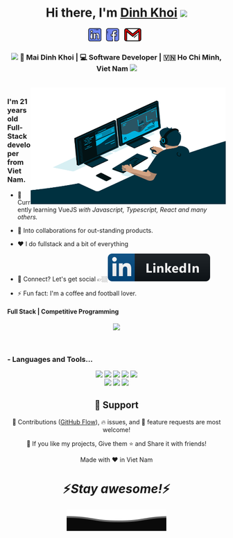 <div align="center">
   <h1>Hi there, I'm <a href="https://www.facebook.com/profile.php?id=100008664186009">Dinh Khoi</a> <img src="https://media.giphy.com/media/hvRJCLFzcasrR4ia7z/giphy.gif" width="25px"> </h1>
   


</div>

<p align='center'>
   <a href="https://www.linkedin.com/in/khoi-md" target="_blank"><img height="30" src="https://raw.githubusercontent.com/KhoiMaiDinh/KhoiMaiDinh/main/linkedin.png?raw=true"></a>&nbsp;&nbsp;
<a href="https://www.facebook.com/profile.php?id=100008664186009 target="_blank""><img height="30" src="https://raw.githubusercontent.com/KhoiMaiDinh/KhoiMaiDinh/main/facebook.png?raw=true"></a>&nbsp;&nbsp;
   <a href="mailto:khoimd.dev@gmail.com"><img height="30" src="https://raw.githubusercontent.com/KhoiMaiDinh/KhoiMaiDinh/main/mail.png?raw=true"></a>&nbsp;&nbsp;
 </p>

<div align="center">
<h3><img src="https://media.giphy.com/media/WUlplcMpOCEmTGBtBW/giphy.gif" width="30"> 🙎 Mai Dinh Khoi | 💻 Software Developer | 🇻🇳 Ho Chi Minh, Viet Nam <img src="https://media.giphy.com/media/WUlplcMpOCEmTGBtBW/giphy.gif" width="30"></h3>
</div>
 
<br />
<img align="right" height="270px" width="450px" alt="GIF" src="https://raw.githubusercontent.com/KhoiMaiDinh/KhoiMaiDinh/main/code.gif" />
<p align="center">
  <h3> I'm 21 years old Full-Stack developer from Viet Nam.</h3>
</p>

-   🌱 Currently learning VueJS <i>with Javascript, Typescript, React and many others.</i>

-   🤝 Into collaborations for out-standing products.

-   :heart: I do fullstack and a bit of everything 

-   💬 Connect? Let's get social 👉🏼<a href="https://www.linkedin.com/in/khoi-md" target="_blank"><img src="https://raw.githubusercontent.com/KhoiMaiDinh/KhoiMaiDinh/main/svg/social/linkedin.svg" ></a>

-   ⚡ Fun fact: I'm a coffee and football lover.

 <p align="center">
  <h4> Full Stack | Competitive Programming </h4>
   </p>

<!--  -->

<p align="center" >
<a href="https://github.com/anuraghazra/github-readme-stats"> 
    <img  src="https://github-readme-stats.vercel.app/api?username=KhoiMaiDinh&&show_icons=true&theme=radical&hide=stars,issues"/>
  </a>

</p>

<br />

### - Languages and Tools...
<div align="center">
  <a href="#"><img src="https://img.shields.io/badge/-React-61DBFB?style=for-the-badge&labelColor=black&logo=react&logoColor=61DBFB"/></a>
  <a href="#"><img src="https://img.shields.io/badge/-React_Native-61DBFB?style=for-the-badge&labelColor=black&logo=react&logoColor=61DBFB"/></a>
  <a href="#"><img src="https://img.shields.io/badge/-Javascript-F0DB4F?style=for-the-badge&labelColor=black&logo=javascript&logoColor=F0DB4F"/></a>
  <a href="#"><img src="https://img.shields.io/badge/-Typescript-007acc?style=for-the-badge&labelColor=black&logo=typescript&logoColor=007acc"/></a>
  <a href="#"><img src="https://img.shields.io/badge/-Nodejs-3C873A?style=for-the-badge&labelColor=black&logo=node.js&logoColor=3C873A"/></a>
  <br>
  <a href="#"><img src="https://img.shields.io/badge/mongodb-%2347A248?style=for-the-badge&logo=mongodb&labelColor=black"/></a>
  <a href="#"><img src="https://img.shields.io/badge/microsoftazure-%230078D7?style=for-the-badge&logo=microsoftazure&labelColor=black"/></a>
  <a href="#"><img src="https://img.shields.io/badge/visualstudiocode-%23007ACC?style=for-the-badge&logo=visualstudiocode&labelColor=black"/></a>
</div>






<h2 align="center">🤝 Support</h2>

<p align="center">🎀 Contributions (<a href="https://guides.github.com/introduction/flow" title="GitHub flow">GitHub Flow</a>), 🔥 issues, and 🥮 feature requests are most welcome!</p>

<p align="center">💙 If you like my projects, Give them ⭐ and Share it with friends!</p>
</p>
<p align="center">Made with ❤️ in Viet Nam</p>

<h1 align='center'>⚡️<i>Stay awesome!</i>⚡️</h1>

<p align="center">
        <img src="https://raw.githubusercontent.com/KhoiMaiDinh/KhoiMaiDinh/main/svg/Bottom.svg" alt="Bottom" />
</p>
